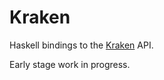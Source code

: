 # Kraken

Haskell bindings to the [Kraken](https://www.kraken.com/en-us/help/api) API. 

Early stage work in progress.
